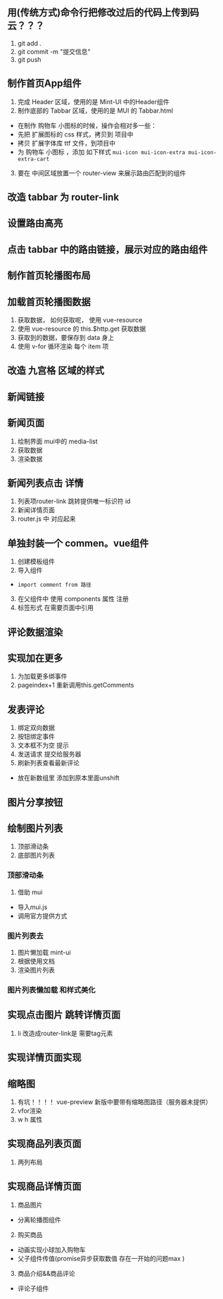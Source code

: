 
## 用(传统方式)命令行把修改过后的代码上传到码云？？？
1. git add .
2. git commit -m "提交信息"
3. git push

## 制作首页App组件
1. 完成 Header 区域，使用的是 Mint-UI 中的Header组件
2. 制作底部的 Tabbar 区域，使用的是 MUI 的 Tabbar.html
 + 在制作 购物车 小图标的时候，操作会相对多一些：
 + 先把 扩展图标的 css 样式，拷贝到 项目中
 + 拷贝 扩展字体库 ttf 文件，到项目中
 + 为 购物车 小图标 ，添加 如下样式 `mui-icon mui-icon-extra mui-icon-extra-cart`
3. 要在 中间区域放置一个 router-view 来展示路由匹配到的组件

## 改造 tabbar 为 router-link

## 设置路由高亮

## 点击 tabbar 中的路由链接，展示对应的路由组件

## 制作首页轮播图布局

## 加载首页轮播图数据
1. 获取数据， 如何获取呢， 使用 vue-resource
2. 使用 vue-resource 的 this.$http.get 获取数据
3. 获取到的数据，要保存到 data 身上
4. 使用 v-for 循环渲染 每个 item 项

## 改造 九宫格 区域的样式

## 新闻链接


## 新闻页面
1. 绘制界面 mui中的 media-list
2. 获取数据
3. 渲染数据  


## 新闻列表点击 详情
1. 列表项router-link  跳转提供唯一标识符 id
2. 新闻详情页面
3. router.js 中 对应起来

##  单独封装一个 commen。vue组件

1. 创建模板组件
2. 导入组件
 +  `import comment from 路径 `
3. 在父组件中 使用 components 属性 注册 
4. 标签形式 在需要页面中引用

## 评论数据渲染

## 实现加在更多
1. 为加载更多绑事件 
2. pageindex+1 重新调用this.getComments

## 发表评论
1. 绑定双向数据
2. 按钮绑定事件
3. 文本框不为空 提示
4. 发送请求 提交给服务器 
5. 刷新列表查看最新评论
 +  放在新数组里 添加到原本里面unshift

 ## 图片分享按钮

 ## 绘制图片列表
 1. 顶部滑动条
 2. 底部图片列表

### 顶部滑动条
1. 借助 mui
+ 导入mui.js
+ 调用官方提供方式


### 图片列表去
1. 图片懒加载 mint-ui
2. 根据使用文档
3. 渲染图片列表

### 图片列表懒加载 和样式美化


## 实现点击图片 跳转详情页面
1. li 改造成router-link是 需要tag元素


##  实现详情页面实现

## 缩略图
1. 有坑！！！！ vue-preview   新版中要带有缩略图路径（服务器未提供）
2. vfor渲染
3. w h 属性

## 实现商品列表页面 
1. 两列布局

## 实现商品详情页面
1. 商品图片
 + 分离轮播图组件
2. 购买商品
 + 动画实现小球加入购物车
 + 父子组件传值(promise异步获取数值 存在一开始的问题max )
3. 商品介绍&&商品评论
 + 评论子组件